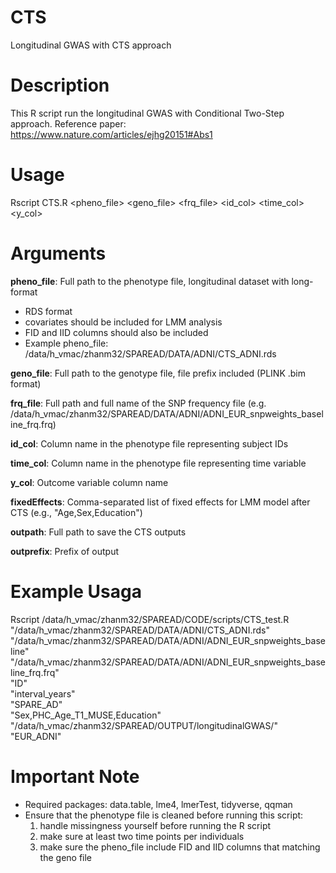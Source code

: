 # CTS
Longitudinal GWAS with CTS approach

# Description
This R script run the longitudinal GWAS with Conditional Two-Step approach. Reference paper: https://www.nature.com/articles/ejhg20151#Abs1

# Usage
Rscript CTS.R <pheno_file> <geno_file> <frq_file> <id_col> <time_col> <y_col> 
<fixedEffects> <outpath> <outprefix>  

# Arguments
**pheno_file**: Full path to the phenotype file, longitudinal dataset with long-format
  - RDS format
  - covariates should be included for LMM analysis
  - FID and IID columns should also be included
  - Example pheno_file: /data/h_vmac/zhanm32/SPAREAD/DATA/ADNI/CTS_ADNI.rds

**geno_file**: Full path to the genotype file, file prefix included (PLINK .bim format)

**frq_file**: Full path and full name of the SNP frequency file (e.g. /data/h_vmac/zhanm32/SPAREAD/DATA/ADNI/ADNI_EUR_snpweights_baseline_frq.frq)

**id_col**: Column name in the phenotype file representing subject IDs

**time_col**: Column name in the phenotype file representing time variable

**y_col**: Outcome variable column name

**fixedEffects**: Comma-separated list of fixed effects for LMM model after CTS (e.g., "Age,Sex,Education")

**outpath**: Full path to save the CTS outputs

**outprefix**: Prefix of output

# Example Usaga
Rscript /data/h_vmac/zhanm32/SPAREAD/CODE/scripts/CTS_test.R \
"/data/h_vmac/zhanm32/SPAREAD/DATA/ADNI/CTS_ADNI.rds" \
"/data/h_vmac/zhanm32/SPAREAD/DATA/ADNI/ADNI_EUR_snpweights_baseline" \
"/data/h_vmac/zhanm32/SPAREAD/DATA/ADNI/ADNI_EUR_snpweights_baseline_frq.frq" \
"ID" \
"interval_years" \
"SPARE_AD" \
"Sex,PHC_Age_T1_MUSE,Education" \
"/data/h_vmac/zhanm32/SPAREAD/OUTPUT/longitudinalGWAS/" \
"EUR_ADNI"

# Important Note
- Required packages: data.table, lme4, lmerTest, tidyverse, qqman
- Ensure that the phenotype file is cleaned before running this script:
  1. handle missingness yourself before running the R script
  2. make sure at least two time points per individuals
  3. make sure the pheno_file include FID and IID columns that matching the geno file

